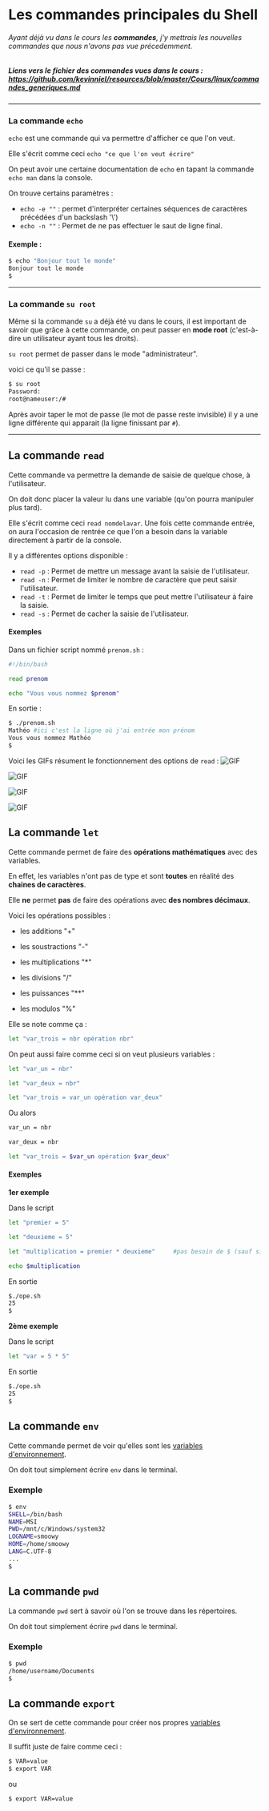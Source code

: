 # Les commandes principales du Shell

###### Ayant déjà vu dans le cours les **commandes**, j'y mettrais les nouvelles commandes que nous n'avons pas vue précedemment.

##### Liens vers le fichier des commandes vues dans le cours : https://github.com/kevinniel/resources/blob/master/Cours/linux/commandes_generiques.md

-----

### La commande ``echo``

`echo` est une commande qui va permettre d'afficher ce que l'on veut.

Elle s'écrit comme ceci `echo "ce que l'on veut écrire"`

On peut avoir une certaine documentation de `echo` en tapant la commande `echo man` dans la console.

On trouve certains paramètres :
 - ``echo -e ""`` : permet d'interpréter certaines séquences de caractères  précédées d'un backslash '\\')
 - ``echo -n ""`` : Permet de ne pas effectuer le saut de ligne final.

#### Exemple :

```bash
$ echo "Bonjour tout le monde"
Bonjour tout le monde
$
```
-----

### La commande ``su root``

Même si la commande `su` a déjà été vu dans le cours, il est important de savoir que grâce à cette commande, on peut passer en **mode root** (c'est-à-dire un utilisateur ayant tous les droits).

`su root` permet de passer dans le mode "administrateur".

voici ce qu'il se passe : 

```bash
$ su root
Password:
root@nameuser:/#
```
Après avoir taper le mot de passe (le mot de passe reste invisible) il y a une ligne différente qui apparait (la ligne finissant par ``#``).

----

## La commande `read`

Cette commande va permettre la demande de saisie de quelque chose, à l'utilisateur.

On doit donc placer la valeur lu dans une variable (qu'on pourra manipuler plus tard).

Elle s'écrit comme ceci `read nomdelavar`. Une fois cette commande entrée, on aura l'occasion de rentrée ce que l'on a besoin dans la variable directement à partir de la console.

Il y a différentes options disponible :
- ``read -p`` : Permet de mettre un message avant la saisie de l'utilisateur.
- ``read -n`` : Permet de limiter le nombre de caractère que peut saisir l'utilisateur.
- ``read -t`` : Permet de limiter le temps que peut mettre l'utilisateur à faire la saisie.
- ``read -s`` : Permet de cacher la saisie de l'utilisateur.

#### Exemples

Dans un fichier script nommé ``prenom.sh`` :

```bash
#!/bin/bash

read prenom

echo "Vous vous nommez $prenom"
```

En sortie :

```bash
$ ./prenom.sh
Mathéo #ici c'est la ligne où j'ai entrée mon prénom
Vous vous nommez Mathéo
$
```
Voici les GIFs résument le fonctionnement des options de `read` :
![GIF](./Ressources/GIF/readp.gif)

![GIF](./Ressources/GIF/readn.gif)

![GIF](./Ressources/GIF/readt.gif)

![GIF](./Ressources/GIF/reads.gif)


## La commande `let`

Cette commande permet de faire des **opérations mathématiques** avec des variables.

En effet, les variables n'ont pas de type et sont **toutes** en réalité des **chaines de caractères**.

Elle **ne** permet **pas** de faire des opérations avec **des nombres décimaux**.

Voici les opérations possibles :

- les additions "+"

- les soustractions "-" 

- les multiplications "*" 

- les divisions "/" 

- les puissances "**" 

- les modulos "%"

Elle se note comme ça : 
```bash
let "var_trois = nbr opération nbr"
```

On peut aussi faire comme ceci si on veut plusieurs variables :

```bash
let "var_un = nbr"

let "var_deux = nbr"

let "var_trois = var_un opération var_deux"
```
Ou alors

```bash
var_un = nbr

var_deux = nbr

let "var_trois = $var_un opération $var_deux"
```

#### Exemples

**1er exemple**

Dans le script

```bash
let "premier = 5"

let "deuxieme = 5"

let "multiplication = premier * deuxieme"     #pas besoin de $ (sauf si on utilise pas `let` pour les 2 premières variables)

echo $multiplication
```
En sortie

```bash
$./ope.sh
25
$
```
**2ème exemple**

Dans le script

```bash
let "var = 5 * 5"
```
En sortie

```bash
$./ope.sh
25
$
```

## La commande `env`

Cette commande permet de voir qu'elles sont les [variables d'environnement](./form_shell.md#les-variables-denvironnement).

On doit tout simplement écrire `env` dans le terminal.

### Exemple

```bash
$ env
SHELL=/bin/bash
NAME=MSI
PWD=/mnt/c/Windows/system32
LOGNAME=smoowy
HOME=/home/smoowy
LANG=C.UTF-8
...
$
```

## La commande `pwd`

La commande `pwd` sert à savoir où l'on se trouve dans les répertoires.

On doit tout simplement écrire `pwd` dans le terminal.

### Exemple

```bash
$ pwd
/home/username/Documents
$
```

## La commande `export`

On se sert de cette commande pour créer nos propres [variables d'environnement](./form_shell.md#les-variables-denvironnement).

Il suffit juste de faire comme ceci :

```bash
$ VAR=value
$ export VAR
```
ou

```bash
$ export VAR=value
```